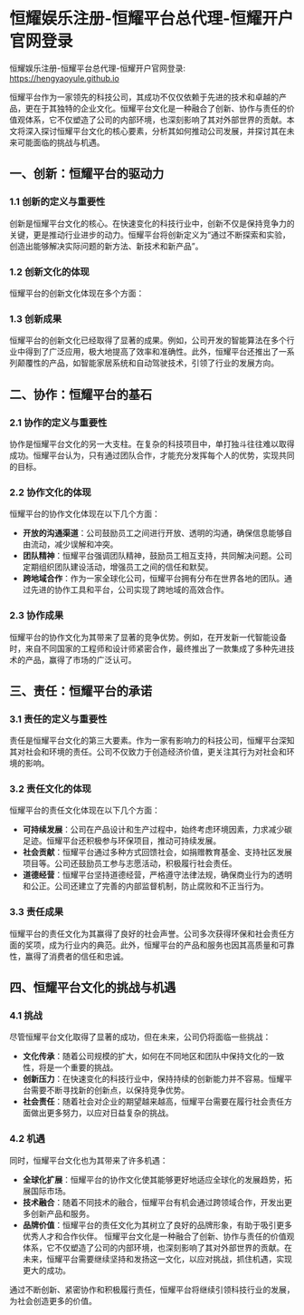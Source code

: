 # 恒耀娱乐注册-恒耀平台总代理-恒耀开户官网登录

恒耀娱乐注册-恒耀平台总代理-恒耀开户官网登录: <https://hengyaoyule.github.io>

恒耀平台作为一家领先的科技公司，其成功不仅仅依赖于先进的技术和卓越的产品，更在于其独特的企业文化。恒耀平台文化是一种融合了创新、协作与责任的价值观体系，它不仅塑造了公司的内部环境，也深刻影响了其对外部世界的贡献。本文将深入探讨恒耀平台文化的核心要素，分析其如何推动公司发展，并探讨其在未来可能面临的挑战与机遇。

## 一、创新：恒耀平台的驱动力

### 1.1 创新的定义与重要性

创新是恒耀平台文化的核心。在快速变化的科技行业中，创新不仅是保持竞争力的关键，更是推动行业进步的动力。恒耀平台将创新定义为“通过不断探索和实验，创造出能够解决实际问题的新方法、新技术和新产品”。

### 1.2 创新文化的体现

恒耀平台的创新文化体现在多个方面：

### 1.3 创新成果

恒耀平台的创新文化已经取得了显著的成果。例如，公司开发的智能算法在多个行业中得到了广泛应用，极大地提高了效率和准确性。此外，恒耀平台还推出了一系列颠覆性的产品，如智能家居系统和自动驾驶技术，引领了行业的发展方向。

## 二、协作：恒耀平台的基石

### 2.1 协作的定义与重要性

协作是恒耀平台文化的另一大支柱。在复杂的科技项目中，单打独斗往往难以取得成功。恒耀平台认为，只有通过团队合作，才能充分发挥每个人的优势，实现共同的目标。

### 2.2 协作文化的体现

恒耀平台的协作文化体现在以下几个方面：

- **开放的沟通渠道**：公司鼓励员工之间进行开放、透明的沟通，确保信息能够自由流动，减少误解和冲突。
- **团队精神**：恒耀平台强调团队精神，鼓励员工相互支持，共同解决问题。公司定期组织团队建设活动，增强员工之间的信任和默契。
- **跨地域合作**：作为一家全球化公司，恒耀平台拥有分布在世界各地的团队。通过先进的协作工具和平台，公司实现了跨地域的高效合作。
### 2.3 协作成果

恒耀平台的协作文化为其带来了显著的竞争优势。例如，在开发新一代智能设备时，来自不同国家的工程师和设计师紧密合作，最终推出了一款集成了多种先进技术的产品，赢得了市场的广泛认可。

## 三、责任：恒耀平台的承诺

### 3.1 责任的定义与重要性

责任是恒耀平台文化的第三大要素。作为一家有影响力的科技公司，恒耀平台深知其对社会和环境的责任。公司不仅致力于创造经济价值，更关注其行为对社会和环境的影响。

### 3.2 责任文化的体现

恒耀平台的责任文化体现在以下几个方面：

- **可持续发展**：公司在产品设计和生产过程中，始终考虑环境因素，力求减少碳足迹。恒耀平台还积极参与环保项目，推动可持续发展。
- **社会贡献**：恒耀平台通过多种方式回馈社会，如捐赠教育基金、支持社区发展项目等。公司还鼓励员工参与志愿活动，积极履行社会责任。
- **道德经营**：恒耀平台坚持道德经营，严格遵守法律法规，确保商业行为的透明和公正。公司还建立了完善的内部监督机制，防止腐败和不正当行为。
### 3.3 责任成果

恒耀平台的责任文化为其赢得了良好的社会声誉。公司多次获得环保和社会责任方面的奖项，成为行业内的典范。此外，恒耀平台的产品和服务也因其高质量和可靠性，赢得了消费者的信任和忠诚。

## 四、恒耀平台文化的挑战与机遇

### 4.1 挑战

尽管恒耀平台文化取得了显著的成功，但在未来，公司仍将面临一些挑战：

- **文化传承**：随着公司规模的扩大，如何在不同地区和团队中保持文化的一致性，将是一个重要的挑战。
- **创新压力**：在快速变化的科技行业中，保持持续的创新能力并不容易。恒耀平台需要不断寻找新的创新点，以保持竞争优势。
- **社会责任**：随着社会对企业的期望越来越高，恒耀平台需要在履行社会责任方面做出更多努力，以应对日益复杂的挑战。
### 4.2 机遇

同时，恒耀平台文化也为其带来了许多机遇：

- **全球化扩展**：恒耀平台的协作文化使其能够更好地适应全球化的发展趋势，拓展国际市场。
- **技术融合**：随着不同技术的融合，恒耀平台有机会通过跨领域合作，开发出更多创新产品和服务。
- **品牌价值**：恒耀平台的责任文化为其树立了良好的品牌形象，有助于吸引更多优秀人才和合作伙伴。
恒耀平台文化是一种融合了创新、协作与责任的价值观体系，它不仅塑造了公司的内部环境，也深刻影响了其对外部世界的贡献。在未来，恒耀平台需要继续坚持和发扬这一文化，以应对挑战，抓住机遇，实现更大的成功。

通过不断创新、紧密协作和积极履行责任，恒耀平台将继续引领科技行业的发展，为社会创造更多的价值。